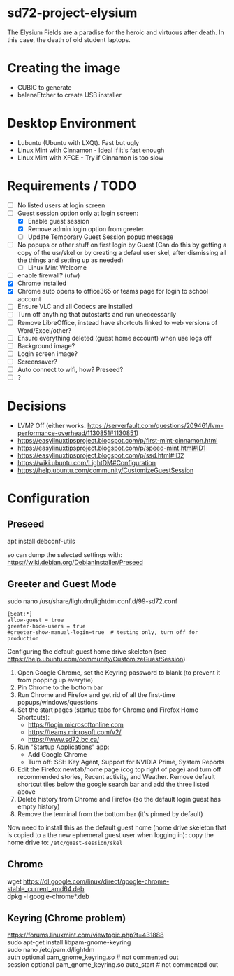 # sd72-project-elysium
The Elysium Fields are a paradise for the heroic and virtuous after death.  In this case, the death of old student laptops.

# Creating the image
 - CUBIC to generate
 - balenaEtcher to create USB installer

# Desktop Environment
- Lubuntu (Ubuntu with LXQt).  Fast but ugly
- Linux Mint with Cinnamon - Ideal if it's fast enough
- Linux Mint with XFCE - Try if Cinnamon is too slow

# Requirements / TODO
  - [ ] No listed users at login screen
  - [ ] Guest session option only at login screen:
      - [x] Enable guest session
      - [x] Remove admin login option from greeter
      - [ ] Update Temporary Guest Session popup message
  - [ ] No popups or other stuff on first login by Guest (Can do this by getting a copy of the usr/skel or by creating a defaul user skel, after dismissing all the things and setting up as needed)
      - [ ] Linux Mint Welcome
  - [ ] enable firewall? (ufw)  
  - [x] Chrome installed
  - [x] Chrome auto opens to office365 or teams page for login to school account
  - [ ] Ensure VLC and all Codecs are installed
  - [ ] Turn off anything that autostarts and run uneccessarily
  - [ ] Remove LibreOffice, instead have shortcuts linked to web versions of Word/Excel/other?
  - [ ] Ensure everything deleted (guest home account) when use logs off
  - [ ] Background image?
  - [ ] Login screen image?
  - [ ] Screensaver?
  - [ ] Auto connect to wifi, how? Preseed?
  - [ ]  ? 

# Decisions

 - LVM? Off (either works.  https://serverfault.com/questions/209461/lvm-performance-overhead/1130851#1130851)
 - https://easylinuxtipsproject.blogspot.com/p/first-mint-cinnamon.html
 - https://easylinuxtipsproject.blogspot.com/p/speed-mint.html#ID1
 - https://easylinuxtipsproject.blogspot.com/p/ssd.html#ID2
 - https://wiki.ubuntu.com/LightDM#Configuration
 - https://help.ubuntu.com/community/CustomizeGuestSession

# Configuration

## Preseed
apt install debconf-utils

so can dump the selected settings with:  
https://wiki.debian.org/DebianInstaller/Preseed


## Greeter and Guest Mode
sudo nano /usr/share/lightdm/lightdm.conf.d/99-sd72.conf
```
[Seat:*]
allow-guest = true  
greeter-hide-users = true  
#greeter-show-manual-login=true  # testing only, turn off for production  
```

Configuring the default guest home drive skeleton (see https://help.ubuntu.com/community/CustomizeGuestSession)
1. Open Google Chrome, set the Keyring password to blank (to prevent it from popping up everytie)
2. Pin Chrome to the bottom bar
3. Run Chrome and Firefox and get rid of all the first-time popups/windows/questions
4. Set the start pages (startup tabs for Chrome and Firefox Home Shortcuts):
   - https://login.microsoftonline.com
   - https://teams.microsoft.com/v2/
   - https://www.sd72.bc.ca/ 
5. Run "Startup Applications" app:
   - Add Google Chrome
   - Turn off: SSH Key Agent, Support for NVIDIA Prime, System Reports
7. Edit the Firefox newtab/home page (cog top right of page) and turn off recommended stories, Recent activity, and Weather.  Remove default shortcut tiles below the google search bar and add the three listed above
8. Delete history from Chrome and Firefox (so the default login guest has empty history)
9. Remove the terminal from the bottom bar (it's pinned by default)

Now need to install this as the default guest home (home drive skeleton that is copied to a the new ephemeral guest user when logging in):
copy the home drive to: `/etc/guest-session/skel`

## Chrome
wget https://dl.google.com/linux/direct/google-chrome-stable_current_amd64.deb  
dpkg -i google-chrome*.deb  

## Keyring (Chrome problem)
https://forums.linuxmint.com/viewtopic.php?t=431888  
sudo apt-get install libpam-gnome-keyring  
sudo nano /etc/pam.d/lightdm  
auth optional pam_gnome_keyring.so  # not commented out  
session optional pam_gnome_keyring.so auto_start  # not commented out  

